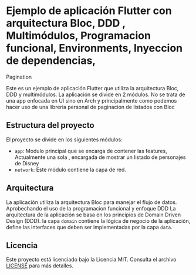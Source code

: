# Ejemplo de aplicación Flutter con arquitectura Bloc, DDD , Multimódulos, Programacion funcional, Environments, Inyeccion de dependencias,
Pagination

Este es un ejemplo de aplicación Flutter que utiliza la arquitectura Bloc, DDD y multimódulos. La aplicación se divide en 2 módulos.
No se trata de una app enfocada en UI sino en Arch y principalmente como podemos hacer uso de una libreria personal de paginacion de listados con Bloc

## Estructura del proyecto

El proyecto se divide en los siguientes módulos:

- `app`: Modulo principal que se encarga de contener las features, Actualmente una sola , encargada de mostrar un listado de personajes de Disney
- `network`: Este módulo contiene la capa de red. 

## Arquitectura

La aplicación utiliza la arquitectura Bloc para manejar el flujo de datos. Aprobechando el uso de la programacion funcional y enfoque DDD
La arquitectura de la aplicación se basa en los principios de Domain Driven Design (DDD). la capa `domain` contiene la lógica de negocio de la aplicación, define las interfaces que deben ser implementadas por la capa `data`.

## Licencia

Este proyecto está licenciado bajo la Licencia MIT. Consulta el archivo [LICENSE](LICENSE) para más detalles.
